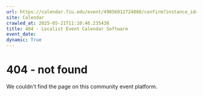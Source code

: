 ```yaml
---
url: https://calendar.fiu.edu/event/49056012724808/confirm?instance_id=49056012772966&return=https%3A%2F%2Fcalendar.fiu.edu%2F
site: Calendar
crawled_at: 2025-05-21T11:10:46.235438
title: 404 - Localist Event Calendar Software
event_date: 
dynamic: True
---
```


# 404 - not found
We couldn't find the page on this community event platform.
